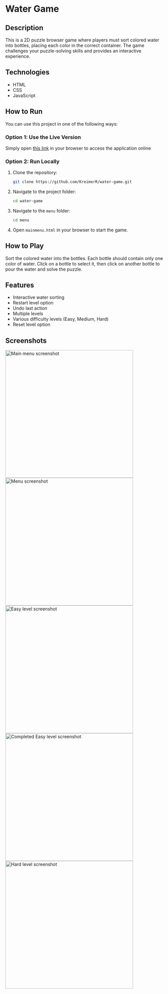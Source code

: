 # Water Game

## Description
This is a 2D puzzle browser game where players must sort colored water into bottles, placing each color in the correct container. The game challenges your puzzle-solving skills and provides an interactive experience.

## Technologies
- HTML
- CSS
- JavaScript

## How to Run
You can use this project in one of the following ways:

### Option 1: Use the Live Version
Simply open [this link](https://water-game-ivory.vercel.app/) in your browser to access the application online

### Option 2: Run Locally
1. Clone the repository:
   ```bash
   git clone https://github.com/KreimerR/water-game.git
   ```

2. Navigate to the project folder:
   ```bash
   cd water-game
   ```

3. Navigate to the `menu` folder:
   ```bash
   cd menu
   ```

4. Open `mainmenu.html` in your browser to start the game.

## How to Play
Sort the colored water into the bottles. Each bottle should contain only one color of water. Click on a bottle to select it, then click on another bottle to pour the water and solve the puzzle.

## Features
- Interactive water sorting
- Restart level option
- Undo last action
- Multiple levels
- Various difficulty levels (Easy, Medium, Hard)
- Reset level option

## Screenshots
<img src="./screenshots/main-menu.jpg" alt="Main menu screenshot" width="400">
<img src="./screenshots/menu.jpg" alt="Menu screenshot" width="400">
<img src="./screenshots/easy-level.jpg" alt="Easy level screenshot" width="400">
<img src="./screenshots/easy-level-completed.jpg" alt="Completed Easy level screenshot" width="400">
<img src="./screenshots/hard-level.jpg" alt="Hard level screenshot" width="400">
